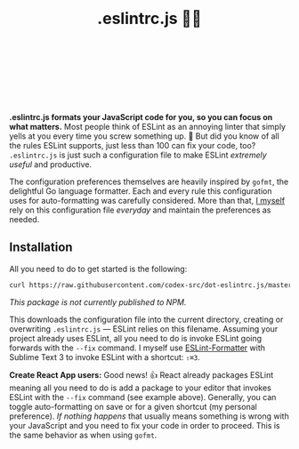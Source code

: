 <!-- https://github.com/streamich/react-use/blob/master/README.md -->
<div align="center">
  <h1>
    <br>
    <br>
    .eslintrc.js 🧹✨
    <br>
    <br>
    <br>
    <br>
  </h1>
</div>

<!-- ![](https://img.shields.io/badge/eslint-passing-brightgreen) ![](https://img.shields.io/badge/jest-passing-brightgreen) -->

<br>

**.eslintrc.js formats your JavaScript code for you, so you can focus on what matters.** Most people think of ESLint as an annoying linter that simply yells at you every time you screw something up. 🥵 But did you know of all the rules ESLint supports, just less than 100 can fix your code, too? `.eslintrc.js` is just such a configuration file to make ESLint _extremely useful_ and productive.

The configuration preferences themselves are heavily inspired by `gofmt`, the delightful Go language formatter. Each and every rule this configuration uses for auto-formatting was carefully considered. More than that, [I myself](https://twitter.com/username_ZAYDEK) rely on this configuration file _everyday_ and maintain the preferences as needed.

## Installation

All you need to do to get started is the following:

```sh
curl https://raw.githubusercontent.com/codex-src/dot-eslintrc.js/master/dot-eslintrc.js > .eslintrc.js
```

_This package is not currently published to NPM._

This downloads the configuration file into the current directory, creating or overwriting `.eslintrc.js` — ESLint relies on this filename. Assuming your project already uses ESLint, all you need to do is invoke ESLint going forwards with the `--fix` command. I myself use [ESLint-Formatter](https://github.com/TheSavior/ESLint-Formatter) with Sublime Text 3 to invoke ESLint with a shortcut: `⇧⌘3`.

**Create React App users:** Good news! 👍 React already packages ESLint meaning all you need to do is add a package to your editor that invokes ESLint with the `--fix` command (see example above). Generally, you can toggle auto-formatting on save or for a given shortcut (my personal preference). _If nothing happens_ that usually means something is wrong with your JavaScript and you need to fix your code in order to proceed. This is the same behavior as when using `gofmt`.
